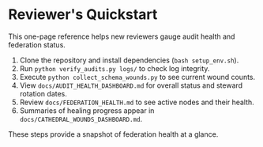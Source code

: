 # Reviewer's Quickstart

This one-page reference helps new reviewers gauge audit health and federation status.

1. Clone the repository and install dependencies (`bash setup_env.sh`).
2. Run `python verify_audits.py logs/` to check log integrity.
3. Execute `python collect_schema_wounds.py` to see current wound counts.
4. View `docs/AUDIT_HEALTH_DASHBOARD.md` for overall status and steward rotation dates.
5. Review `docs/FEDERATION_HEALTH.md` to see active nodes and their health.
6. Summaries of healing progress appear in `docs/CATHEDRAL_WOUNDS_DASHBOARD.md`.

These steps provide a snapshot of federation health at a glance.
